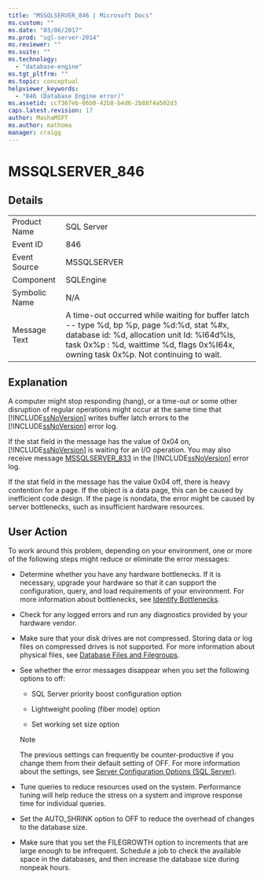 ```yaml
---
title: "MSSQLSERVER_846 | Microsoft Docs"
ms.custom: ""
ms.date: "03/06/2017"
ms.prod: "sql-server-2014"
ms.reviewer: ""
ms.suite: ""
ms.technology: 
  - "database-engine"
ms.tgt_pltfrm: ""
ms.topic: conceptual
helpviewer_keywords: 
  - "846 (Database Engine error)"
ms.assetid: ccf367eb-06b0-42b8-b4d6-2b88f4a502d3
caps.latest.revision: 17
author: MashaMSFT
ms.author: mathoma
manager: craigg
---
```

# MSSQLSERVER_846
    
## Details  
  
|||  
|-|-|  
|Product Name|SQL Server|  
|Event ID|846|  
|Event Source|MSSQLSERVER|  
|Component|SQLEngine|  
|Symbolic Name|N/A|  
|Message Text|A time-out occurred while waiting for buffer latch -- type %d, bp %p, page %d:%d, stat %#x, database id: %d, allocation unit Id: %I64d%ls, task 0x%p : %d, waittime %d, flags 0x%I64x, owning task 0x%p. Not continuing to wait.|  
  
## Explanation  
 A computer might stop responding (hang), or a time-out or some other disruption of regular operations might occur at the same time that [!INCLUDE[ssNoVersion](../../includes/ssnoversion-md.md)] writes buffer latch errors to the [!INCLUDE[ssNoVersion](../../includes/ssnoversion-md.md)] error log.  
  
 If the stat field in the message has the value of 0x04 on, [!INCLUDE[ssNoVersion](../../includes/ssnoversion-md.md)] is waiting for an I/O operation. You may also receive message [MSSQLSERVER_833](mssqlserver-833-database-engine-error.md) in the [!INCLUDE[ssNoVersion](../../includes/ssnoversion-md.md)] error log.  
  
 If the stat field in the message has the value 0x04 off, there is heavy contention for a page. If the object is a data page, this can be caused by inefficient code design. If the page is nondata, the error might be caused by server bottlenecks, such as insufficient hardware resources.  
  
## User Action  
 To work around this problem, depending on your environment, one or more of the following steps might reduce or eliminate the error messages:  
  
-   Determine whether you have any hardware bottlenecks. If it is necessary, upgrade your hardware so that it can support the configuration, query, and load requirements of your environment. For more information about bottlenecks, see [Identify Bottlenecks](../performance/identify-bottlenecks.md).  
  
-   Check for any logged errors and run any diagnostics provided by your hardware vendor.  
  
-   Make sure that your disk drives are not compressed. Storing data or log files on compressed drives is not supported. For more information about physical files, see [Database Files and Filegroups](../databases/database-files-and-filegroups.md).  
  
-   See whether the error messages disappear when you set the following options to off:  
  
    -   SQL Server priority boost configuration option  
  
    -   Lightweight pooling (fiber mode) option  
  
    -   Set working set size option  
  
    > [!NOTE]  
    >  The previous settings can frequently be counter-productive if you change them from their default setting of OFF. For more information about the settings, see [Server Configuration Options &#40;SQL Server&#41;](../../database-engine/configure-windows/server-configuration-options-sql-server.md).  
  
-   Tune queries to reduce resources used on the system. Performance tuning will help reduce the stress on a system and improve response time for individual queries.  
  
-   Set the AUTO_SHRINK option to OFF to reduce the overhead of changes to the database size.  
  
-   Make sure that you set the FILEGROWTH option to increments that are large enough to be infrequent. Schedule a job to check the available space in the databases, and then increase the database size during nonpeak hours.  
  
  
